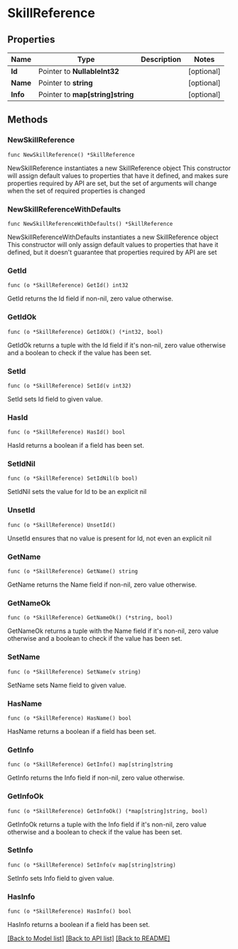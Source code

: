 # SkillReference

## Properties

Name | Type | Description | Notes
------------ | ------------- | ------------- | -------------
**Id** | Pointer to **NullableInt32** |  | [optional] 
**Name** | Pointer to **string** |  | [optional] 
**Info** | Pointer to **map[string]string** |  | [optional] 

## Methods

### NewSkillReference

`func NewSkillReference() *SkillReference`

NewSkillReference instantiates a new SkillReference object
This constructor will assign default values to properties that have it defined,
and makes sure properties required by API are set, but the set of arguments
will change when the set of required properties is changed

### NewSkillReferenceWithDefaults

`func NewSkillReferenceWithDefaults() *SkillReference`

NewSkillReferenceWithDefaults instantiates a new SkillReference object
This constructor will only assign default values to properties that have it defined,
but it doesn't guarantee that properties required by API are set

### GetId

`func (o *SkillReference) GetId() int32`

GetId returns the Id field if non-nil, zero value otherwise.

### GetIdOk

`func (o *SkillReference) GetIdOk() (*int32, bool)`

GetIdOk returns a tuple with the Id field if it's non-nil, zero value otherwise
and a boolean to check if the value has been set.

### SetId

`func (o *SkillReference) SetId(v int32)`

SetId sets Id field to given value.

### HasId

`func (o *SkillReference) HasId() bool`

HasId returns a boolean if a field has been set.

### SetIdNil

`func (o *SkillReference) SetIdNil(b bool)`

 SetIdNil sets the value for Id to be an explicit nil

### UnsetId
`func (o *SkillReference) UnsetId()`

UnsetId ensures that no value is present for Id, not even an explicit nil
### GetName

`func (o *SkillReference) GetName() string`

GetName returns the Name field if non-nil, zero value otherwise.

### GetNameOk

`func (o *SkillReference) GetNameOk() (*string, bool)`

GetNameOk returns a tuple with the Name field if it's non-nil, zero value otherwise
and a boolean to check if the value has been set.

### SetName

`func (o *SkillReference) SetName(v string)`

SetName sets Name field to given value.

### HasName

`func (o *SkillReference) HasName() bool`

HasName returns a boolean if a field has been set.

### GetInfo

`func (o *SkillReference) GetInfo() map[string]string`

GetInfo returns the Info field if non-nil, zero value otherwise.

### GetInfoOk

`func (o *SkillReference) GetInfoOk() (*map[string]string, bool)`

GetInfoOk returns a tuple with the Info field if it's non-nil, zero value otherwise
and a boolean to check if the value has been set.

### SetInfo

`func (o *SkillReference) SetInfo(v map[string]string)`

SetInfo sets Info field to given value.

### HasInfo

`func (o *SkillReference) HasInfo() bool`

HasInfo returns a boolean if a field has been set.


[[Back to Model list]](../README.md#documentation-for-models) [[Back to API list]](../README.md#documentation-for-api-endpoints) [[Back to README]](../README.md)


